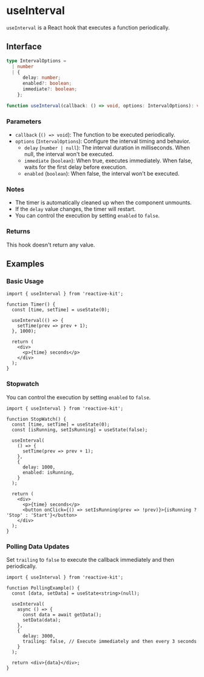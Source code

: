 # useInterval

`useInterval` is a React hook that executes a function periodically.

## Interface

```ts
type IntervalOptions =
  | number
  | {
      delay: number;
      enabled?: boolean;
      immediate?: boolean;
    };

function useInterval(callback: () => void, options: IntervalOptions): void;
```

### Parameters

- `callback` (`() => void`): The function to be executed periodically.
- `options` (`IntervalOptions`): Configure the interval timing and behavior.
  - `delay` (`number | null`): The interval duration in milliseconds. When null, the interval won't be executed.
  - `immediate` (`boolean`): When true, executes immediately. When false, waits for the first delay before execution.
  - `enabled` (`boolean`): When false, the interval won't be executed.

### Notes

- The timer is automatically cleaned up when the component unmounts.
- If the `delay` value changes, the timer will restart.
- You can control the execution by setting `enabled` to `false`.

### Returns

This hook doesn't return any value.

## Examples

### Basic Usage

```tsx
import { useInterval } from 'reactive-kit';

function Timer() {
  const [time, setTime] = useState(0);

  useInterval(() => {
    setTime(prev => prev + 1);
  }, 1000);

  return (
    <div>
      <p>{time} seconds</p>
    </div>
  );
}
```

### Stopwatch

You can control the execution by setting `enabled` to `false`.

```tsx
import { useInterval } from 'reactive-kit';

function StopWatch() {
  const [time, setTime] = useState(0);
  const [isRunning, setIsRunning] = useState(false);

  useInterval(
    () => {
      setTime(prev => prev + 1);
    },
    {
      delay: 1000,
      enabled: isRunning,
    }
  );

  return (
    <div>
      <p>{time} seconds</p>
      <button onClick={() => setIsRunning(prev => !prev)}>{isRunning ? 'Stop' : 'Start'}</button>
    </div>
  );
}
```

### Polling Data Updates

Set `trailing` to `false` to execute the callback immediately and then periodically.

```tsx
import { useInterval } from 'reactive-kit';

function PollingExample() {
  const [data, setData] = useState<string>(null);

  useInterval(
    async () => {
      const data = await getData();
      setData(data);
    },
    {
      delay: 3000,
      trailing: false, // Execute immediately and then every 3 seconds
    }
  );

  return <div>{data}</div>;
}
```
